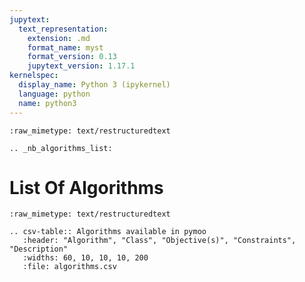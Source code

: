 ```yaml
---
jupytext:
  text_representation:
    extension: .md
    format_name: myst
    format_version: 0.13
    jupytext_version: 1.17.1
kernelspec:
  display_name: Python 3 (ipykernel)
  language: python
  name: python3
---
```


```{raw-cell}
:raw_mimetype: text/restructuredtext

.. _nb_algorithms_list:
```

# List Of Algorithms

```{raw-cell}
:raw_mimetype: text/restructuredtext

.. csv-table:: Algorithms available in pymoo
   :header: "Algorithm", "Class", "Objective(s)", "Constraints", "Description"
   :widths: 60, 10, 10, 10, 200
   :file: algorithms.csv
```
